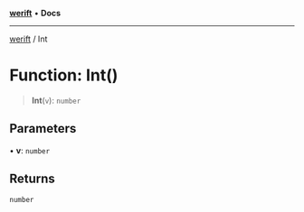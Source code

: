 [**werift**](../README.md) • **Docs**

***

[werift](../globals.md) / Int

# Function: Int()

> **Int**(`v`): `number`

## Parameters

• **v**: `number`

## Returns

`number`
